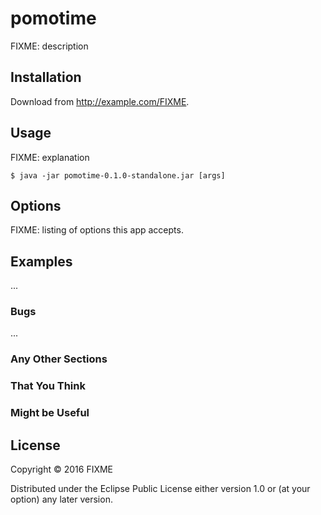 # pomotime

FIXME: description

## Installation

Download from http://example.com/FIXME.

## Usage

FIXME: explanation

    $ java -jar pomotime-0.1.0-standalone.jar [args]

## Options

FIXME: listing of options this app accepts.

## Examples

...

### Bugs

...

### Any Other Sections
### That You Think
### Might be Useful

## License

Copyright © 2016 FIXME

Distributed under the Eclipse Public License either version 1.0 or (at
your option) any later version.
